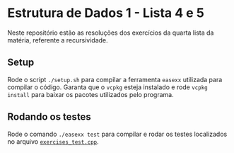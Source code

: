 # Estrutura de Dados 1 - Lista 4 e 5

Neste repositório estão as resoluções dos exercícios da quarta lista da matéria, referente a recursividade.

## Setup

Rode o script `./setup.sh` para compilar a ferramenta `easexx` utilizada para compilar o código.
Garanta que o `vcpkg` esteja instalado e rode `vcpkg install` para baixar os pacotes utilizados pelo programa.

## Rodando os testes

Rode o comando `./easexx test` para compilar e rodar os testes localizados no arquivo
[`exercises_test.cpp`](./tests/exercises_test.cpp).
